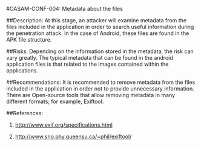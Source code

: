 
#OASAM-CONF-004: Metadata about the files

##Description:
At this stage, an attacker will examine metadata from the files included in the application in order to search useful information during the penetration attack.
In the case of Android, these files are found in the APK file structure.

##Risks:
Depending on the information stored in the metadata, the risk can vary greatly. The typical metadata that can be found in the android application files is that related to the images contained within the applications.


##Recommendations:
It is recommended to remove metadata from the files included in the application in order not to provide unnecessary information. There are Open-source tools that allow removing metadata in many different formats; for example, Exiftool.


##References:
1. http://www.exif.org/specifications.html

2. http://www.sno.phy.queensu.ca/~phil/exiftool/
